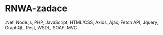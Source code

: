 # RNWA-zadace

.Net, Node.js, PHP, JavaScript, HTML/CSS, Axios, Ajax, Fetch API, Jquery, GraphQL, Rest, WSDL, SOAP, MVC  
